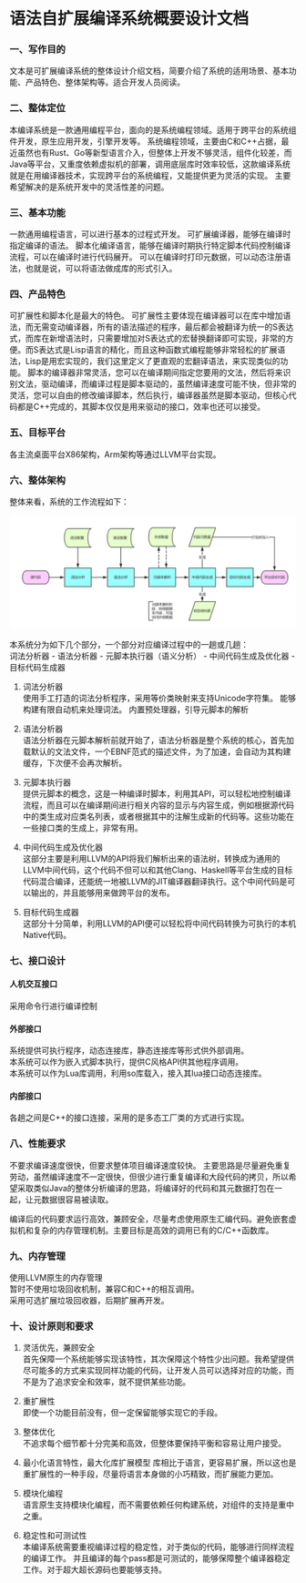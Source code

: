 语法自扩展编译系统概要设计文档
===========================


### 一、写作目的

文本是可扩展编译系统的整体设计介绍文档，简要介绍了系统的适用场景、基本功能、产品特色、整体架构等。适合开发人员阅读。

### 二、整体定位

本编译系统是一款通用编程平台，面向的是系统编程领域。适用于跨平台的系统组件开发，原生应用开发，引擎开发等。
系统编程领域，主要由C和C++占据，最近虽然也有Rust、Go等新型语言介入，但整体上开发不够灵活，组件化较差，而Java等平台，又重度依赖虚拟机的部署，调用底层库时效率较低，这款编译系统就是在用编译器技术，实现跨平台的系统编程，又能提供更为灵活的实现。
主要希望解决的是系统开发中的灵活性差的问题。

### 三、基本功能

一款通用编程语言，可以进行基本的过程式开发。
可扩展编译器，能够在编译时指定编译的语法。
脚本化编译语言，能够在编译时期执行特定脚本代码控制编译流程，可以在编译时进行代码展开。
可以在编译时打印元数据，可以动态注册语法，也就是说，可以将语法做成库的形式引入。

### 四、产品特色

可扩展性和脚本化是最大的特色。
可扩展性主要体现在编译器可以在库中增加语法，而无需变动编译器，所有的语法描述的程序，最后都会被翻译为统一的S表达式，而库在新增语法时，只需要增加对S表达式的宏替换翻译即可实现，非常的方便。而S表达式是Lisp语言的精化，而且这种函数式编程能够非常轻松的扩展语法，Lisp是用宏实现的，我们这里定义了更直观的宏翻译语法，来实现类似的功能。
脚本的编译器非常灵活，您可以在编译期间指定您要用的文法，然后将来识别文法，驱动编译，而编译过程是脚本驱动的，虽然编译速度可能不快，但非常的灵活，您可以自由的修改编译脚本，然后执行，编译器虽然是脚本驱动，但核心代码都是C++完成的，其脚本仅仅是用来驱动的接口，效率也还可以接受。
	
### 五、目标平台

各主流桌面平台X86架构，Arm架构等通过LLVM平台实现。

### 六、整体架构

整体来看，系统的工作流程如下：

![](lct.png)

本系统分为如下几个部分，一个部分对应编译过程中的一趟或几趟：  
	词法分析器 - 语法分析器 - 元脚本执行器（语义分析） - 中间代码生成及优化器 - 目标代码生成器

1. 词法分析器  
	使用手工打造的词法分析程序，采用等价类映射来支持Unicode字符集。
	能够构建有限自动机来处理词法。
	内置预处理器，引导元脚本的解析

2. 语法分析器  
	语法分析器在元脚本解析前就开始了，语法分析器是整个系统的核心，首先加载默认的文法文件，一个EBNF范式的描述文件，为了加速，会自动为其构建缓存，下次便不会再次解析。

3. 元脚本执行器  
	提供元脚本的概念，这是一种编译时脚本，利用其API，可以轻松地控制编译流程，而且可以在编译期间进行相关内容的显示与内容生成，例如根据源代码中的类生成对应类名列表，或者根据其中的注解生成新的代码等。这些功能在一些接口类的生成上，非常有用。

4. 中间代码生成及优化器  
	这部分主要是利用LLVM的API将我们解析出来的语法树，转换成为通用的LLVM中间代码，这个代码不但可以和其他Clang、Haskell等平台生成的目标代码混合编译，还能统一地被LLVM的JIT编译器翻译执行。这个中间代码是可以输出的，并且能够用来做跨平台的发布。

5. 目标代码生成器  
	这部分十分简单，利用LLVM的API便可以轻松将中间代码转换为可执行的本机Native代码。

### 七、接口设计

#### 人机交互接口

采用命令行进行编译控制

#### 外部接口
	
系统提供可执行程序，动态连接库，静态连接库等形式供外部调用。  
本系统可以作为嵌入式脚本执行，提供C风格API供其他程序调用。  
本系统可以作为Lua库调用，利用so库载入，接入其lua接口动态连接库。  

#### 内部接口
	
各趟之间是C++的接口连接，采用的是多态工厂类的方式进行实现。


### 八、性能要求

不要求编译速度很快，但要求整体项目编译速度较快。
主要思路是尽量避免重复劳动，虽然编译速度不一定很快，但很少进行重复编译和大段代码的拷贝，所以希望采取类似Java的整体分析编译的思路，将编译好的代码和其元数据打包在一起，让元数据很容易被读取。

编译后的代码要求运行高效，兼顾安全，尽量考虑使用原生汇编代码。避免嵌套虚拟机和复杂的内存管理机制。主要目标是高效的调用已有的C/C++函数库。

### 九、内存管理

使用LLVM原生的内存管理  
暂时不使用垃圾回收机制，兼容C和C++的相互调用。  
采用可选扩展垃圾回收器，后期扩展再开发。  

### 十、设计原则和要求

1. 灵活优先，兼顾安全  
	首先保障一个系统能够实现该特性，其次保障这个特性少出问题。我希望提供尽可能多的方式来实现同样功能的代码，让开发人员可以选择对应的功能，而不是为了追求安全和效率，就不提供某些功能。

2. 重扩展性  
	即使一个功能目前没有，但一定保留能够实现它的手段。

3. 整体优化  
	不追求每个细节都十分完美和高效，但整体要保持平衡和容易让用户接受。

4. 最小化语言特性，最大化库扩展模型
	库相比于语言，更容易扩展，所以这也是重扩展性的一种手段，尽量将语言本身做的小巧精致，而扩展能力更加。

5. 模块化编程  
	语言原生支持模块化编程，而不需要依赖任何构建系统，对组件的支持是重中之重。

6. 稳定性和可测试性  
	本编译系统需要重视编译过程的稳定性，对于类似的代码，能够进行同样流程的编译工作。
	并且编译的每个pass都是可测试的，能够保障整个编译器稳定工作。对于超大超长源码也要能够支持。



